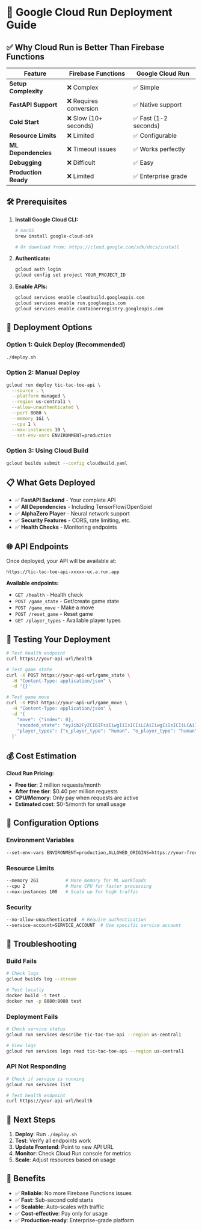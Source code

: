 # 🚀 Google Cloud Run Deployment Guide

## ✅ **Why Cloud Run is Better Than Firebase Functions**

| Feature | Firebase Functions | Google Cloud Run |
|---------|-------------------|------------------|
| **Setup Complexity** | ❌ Complex | ✅ Simple |
| **FastAPI Support** | ❌ Requires conversion | ✅ Native support |
| **Cold Start** | ❌ Slow (10+ seconds) | ✅ Fast (1-2 seconds) |
| **Resource Limits** | ❌ Limited | ✅ Configurable |
| **ML Dependencies** | ❌ Timeout issues | ✅ Works perfectly |
| **Debugging** | ❌ Difficult | ✅ Easy |
| **Production Ready** | ❌ Limited | ✅ Enterprise grade |

## 🛠️ **Prerequisites**

1. **Install Google Cloud CLI:**
   ```bash
   # macOS
   brew install google-cloud-sdk
   
   # Or download from: https://cloud.google.com/sdk/docs/install
   ```

2. **Authenticate:**
   ```bash
   gcloud auth login
   gcloud config set project YOUR_PROJECT_ID
   ```

3. **Enable APIs:**
   ```bash
   gcloud services enable cloudbuild.googleapis.com
   gcloud services enable run.googleapis.com
   gcloud services enable containerregistry.googleapis.com
   ```

## 🚀 **Deployment Options**

### **Option 1: Quick Deploy (Recommended)**
```bash
./deploy.sh
```

### **Option 2: Manual Deploy**
```bash
gcloud run deploy tic-tac-toe-api \
  --source . \
  --platform managed \
  --region us-central1 \
  --allow-unauthenticated \
  --port 8080 \
  --memory 1Gi \
  --cpu 1 \
  --max-instances 10 \
  --set-env-vars ENVIRONMENT=production
```

### **Option 3: Using Cloud Build**
```bash
gcloud builds submit --config cloudbuild.yaml
```

## 📋 **What Gets Deployed**

- ✅ **FastAPI Backend** - Your complete API
- ✅ **All Dependencies** - Including TensorFlow/OpenSpiel
- ✅ **AlphaZero Player** - Neural network support
- ✅ **Security Features** - CORS, rate limiting, etc.
- ✅ **Health Checks** - Monitoring endpoints

## 🌐 **API Endpoints**

Once deployed, your API will be available at:
```
https://tic-tac-toe-api-xxxxx-uc.a.run.app
```

**Available endpoints:**
- `GET /health` - Health check
- `POST /game_state` - Get/create game state
- `POST /game_move` - Make a move
- `POST /reset_game` - Reset game
- `GET /player_types` - Available player types

## 🧪 **Testing Your Deployment**

```bash
# Test health endpoint
curl https://your-api-url/health

# Test game state
curl -X POST https://your-api-url/game_state \
  -H "Content-Type: application/json" \
  -d '{}'

# Test game move
curl -X POST https://your-api-url/game_move \
  -H "Content-Type: application/json" \
  -d '{
    "move": {"index": 0},
    "encoded_state": "eyJib2FyZCI6IFsiIiwgIiIsICIiLCAiIiwgIiIsICIiLCAiIiwgIiIsICIiXSwgImN1cnJlbnRfcGxheWVyIjogIlgiLCAic3RhdHVzIjogImluX3Byb2dyZXNzIiwgIm1lc3NhZ2UiOiAiUGxheWVyIFgncyB0dXJuIn0=",
    "player_types": {"x_player_type": "human", "o_player_type": "human"}
  }'
```

## 💰 **Cost Estimation**

**Cloud Run Pricing:**
- **Free tier**: 2 million requests/month
- **After free tier**: $0.40 per million requests
- **CPU/Memory**: Only pay when requests are active
- **Estimated cost**: $0-5/month for small usage

## 🔧 **Configuration Options**

### **Environment Variables**
```bash
--set-env-vars ENVIRONMENT=production,ALLOWED_ORIGINS=https://your-frontend.com
```

### **Resource Limits**
```bash
--memory 2Gi          # More memory for ML workloads
--cpu 2               # More CPU for faster processing
--max-instances 100   # Scale up for high traffic
```

### **Security**
```bash
--no-allow-unauthenticated  # Require authentication
--service-account=SERVICE_ACCOUNT  # Use specific service account
```

## 🚨 **Troubleshooting**

### **Build Fails**
```bash
# Check logs
gcloud builds log --stream

# Test locally
docker build -t test .
docker run -p 8080:8080 test
```

### **Deployment Fails**
```bash
# Check service status
gcloud run services describe tic-tac-toe-api --region us-central1

# View logs
gcloud run services logs read tic-tac-toe-api --region us-central1
```

### **API Not Responding**
```bash
# Check if service is running
gcloud run services list

# Test health endpoint
curl https://your-api-url/health
```

## 🎯 **Next Steps**

1. **Deploy**: Run `./deploy.sh`
2. **Test**: Verify all endpoints work
3. **Update Frontend**: Point to new API URL
4. **Monitor**: Check Cloud Run console for metrics
5. **Scale**: Adjust resources based on usage

## 🎉 **Benefits**

- ✅ **Reliable**: No more Firebase Functions issues
- ✅ **Fast**: Sub-second cold starts
- ✅ **Scalable**: Auto-scales with traffic
- ✅ **Cost-effective**: Pay only for usage
- ✅ **Production-ready**: Enterprise-grade platform
